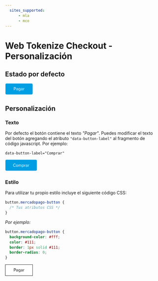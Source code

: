 ```yaml
---
  sites_supported:
      - mla
      - mco
---
```


# Web Tokenize Checkout - Personalización

## Estado por defecto

![Payment button](/images/paybutton.png)

## Personalización

### Texto

Por defecto el botón contiene el texto *"Pagar"*. Puedes modificar el texto del botón agregando el atributo `"data-button-label"` al fragmento de código javascript. Por ejemplo:

```
data-button-label="Comprar"
```

![Payment button - Modified label](/images/paybutton-modified-label.png)

### Estilo

Para utilizar tu propio estilo incluye el siguiente código CSS:

```css
button.mercadopago-button {
  /* Tus atributos CSS */
}
```

*Por ejemplo:*

```css
button.mercadopago-button {
  background-color: #fff;
  color: #111;
  border: 1px solid #111;
  border-radius: 0;
}
```

![Payment button - Modified CSS](/images/paybutton-modified-css.png)